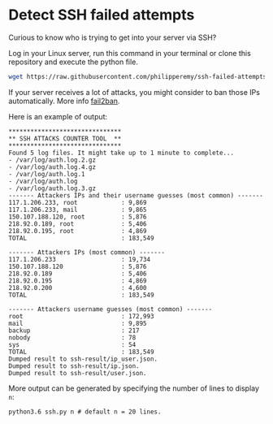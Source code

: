 # Detect SSH failed attempts
Curious to know who is trying to get into your server via SSH?

Log in your Linux server, run this command in your terminal or clone this repository and execute the python file.

```bash
wget https://raw.githubusercontent.com/philipperemy/ssh-failed-attempts/master/ssh.py && clear && python3 ssh.py
```

If your server receives a lot of attacks, you might consider to ban those IPs automatically. More info [fail2ban](https://www.linode.com/docs/security/using-fail2ban-to-secure-your-server-a-tutorial/).

Here is an example of output:

```
*******************************
** SSH ATTACKS COUNTER TOOL  **
*******************************
Found 5 log files. It might take up to 1 minute to complete...
- /var/log/auth.log.2.gz
- /var/log/auth.log.4.gz
- /var/log/auth.log.1
- /var/log/auth.log
- /var/log/auth.log.3.gz
------- Attackers IPs and their username guesses (most common) -------
117.1.206.233, root            : 9,869
117.1.206.233, mail            : 9,865
150.107.188.120, root          : 5,876
218.92.0.189, root             : 5,406
218.92.0.195, root             : 4,869
TOTAL                          : 183,549

------- Attackers IPs (most common) -------
117.1.206.233                  : 19,734
150.107.188.120                : 5,876
218.92.0.189                   : 5,406
218.92.0.195                   : 4,869
218.92.0.200                   : 4,600
TOTAL                          : 183,549

------- Attackers username guesses (most common) -------
root                           : 172,993
mail                           : 9,895
backup                         : 217
nobody                         : 78
sys                            : 54
TOTAL                          : 183,549
Dumped result to ssh-result/ip_user.json.
Dumped result to ssh-result/ip.json.
Dumped result to ssh-result/user.json.
```

More output can be generated by specifying the number of lines to display `n`:

```
python3.6 ssh.py n # default n = 20 lines.
```
